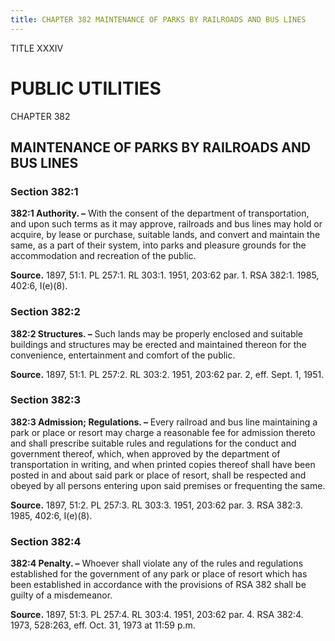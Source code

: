 ```yaml
---
title: CHAPTER 382 MAINTENANCE OF PARKS BY RAILROADS AND BUS LINES
---
```


TITLE XXXIV
                                             
PUBLIC UTILITIES
================

CHAPTER 382
                                             
MAINTENANCE OF PARKS BY RAILROADS AND BUS LINES
-----------------------------------------------

### Section 382:1

 **382:1 Authority. –** With the consent of the department of
transportation, and upon such terms as it may approve, railroads and bus
lines may hold or acquire, by lease or purchase, suitable lands, and
convert and maintain the same, as a part of their system, into parks and
pleasure grounds for the accommodation and recreation of the public.

**Source.** 1897, 51:1. PL 257:1. RL 303:1. 1951, 203:62 par. 1. RSA
382:1. 1985, 402:6, I(e)(8).

### Section 382:2

 **382:2 Structures. –** Such lands may be properly enclosed and
suitable buildings and structures may be erected and maintained thereon
for the convenience, entertainment and comfort of the public.

**Source.** 1897, 51:1. PL 257:2. RL 303:2. 1951, 203:62 par. 2, eff.
Sept. 1, 1951.

### Section 382:3

 **382:3 Admission; Regulations. –** Every railroad and bus line
maintaining a park or place or resort may charge a reasonable fee for
admission thereto and shall prescribe suitable rules and regulations for
the conduct and government thereof, which, when approved by the
department of transportation in writing, and when printed copies thereof
shall have been posted in and about said park or place of resort, shall
be respected and obeyed by all persons entering upon said premises or
frequenting the same.

**Source.** 1897, 51:2. PL 257:3. RL 303:3. 1951, 203:62 par. 3. RSA
382:3. 1985, 402:6, I(e)(8).

### Section 382:4

 **382:4 Penalty. –** Whoever shall violate any of the rules and
regulations established for the government of any park or place of
resort which has been established in accordance with the provisions of
RSA 382 shall be guilty of a misdemeanor.

**Source.** 1897, 51:3. PL 257:4. RL 303:4. 1951, 203:62 par. 4. RSA
382:4. 1973, 528:263, eff. Oct. 31, 1973 at 11:59 p.m.
